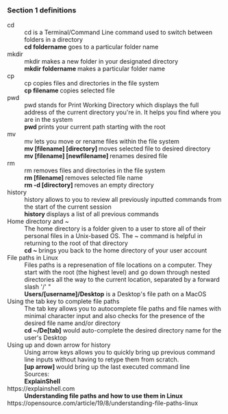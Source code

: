 ### Section 1 definitions

<dl>
  <dt>cd</dt>
  <dd>cd is a Terminal/Command Line command used to switch between folders in a directory</dd>

  <dd> <b> cd foldername </b> goes to a particular folder name </dd>
  
  <dt>mkdir</dt>
  <dd>mkdir makes a new folder in your designated directory</dd>

  <dd> <b> mkdir foldername </b> makes a particular folder name </dd>
  
  <dt>cp</dt>
  <dd>cp copies files and directories in the file system</dd>

  <dd> <b> cp filename </b> copies selected file </dd>
  
  <dt>pwd</dt>
  <dd>pwd stands for Print Working Directory which displays the full address of the current directory you're in. It helps you find where you are in the system</dd>

  <dd> <b> pwd </b> prints your current path starting with the root </dd>
  
   <dt>mv</dt>
  <dd>mv lets you move or rename files within the file system</dd>

  <dd> <b> mv [filename] [directory] </b> moves selected file to desired directory </dd>
  <dd> <b> mv [filename] [newfilename] </b> renames desired file </dd>
  
  <dt>rm</dt>
  <dd>rm removes files and directories in the file system</dd>

  <dd> <b> rm [filename] </b> removes selected file name </dd>
  <dd> <b> rm -d [directory] </b> removes an empty directory </dd>
  
  <dt>history</dt>
  <dd>history allows to you to review all previously inputted commands from the start of the current session</dd>

  <dd> <b> history </b> displays a list of all previous commands </dd>

  <dt>Home directory and ~ </dt>
  <dd>The home directory is a folder given to a user to store all of their personal files in a Unix-based OS. The ~ command is helpful in returning to the root of that directory</dd>

  <dd> <b> cd ~ </b> brings you back to the home directory of your user account </dd>

  <dt>File paths in Linux </dt>
  <dd>Files paths is a represenation of file locations on a computer. They start with the root (the highest level) and go down through nested directories all the way to the current location, separated by a forward slash '/' " </dd>

  <dd><b>Users/[username]/Desktop</b> is a Desktop's file path on a MacOS</dd>


  <dt>Using the tab key to complete file paths </dt>
  <dd>The tab key allows you to autocomplete file paths and file names with minimal character input and also checks for the presence of the desired file name and/or directory </dd>

  <dd><b>cd ~/De[tab]</b> would auto-complete the desired directory name for the user's Desktop</dd>

  <dt>Using up and down arrow for history </dt>
  <dd>Using arrow keys allows you to quickly bring up previous command line inputs without having to retype them from scratch. </dd>

  <dd><b>[up arrow] </b>would bring up the last executed command line </dd>


  <dd>Sources:</dd>
  <dd><b>ExplainShell </b></dd> https://explainshell.com
	
  <dd><b>Understanding file paths and how to use them in Linux </b></dd> https://opensource.com/article/19/8/understanding-file-paths-linux


</dl>  
